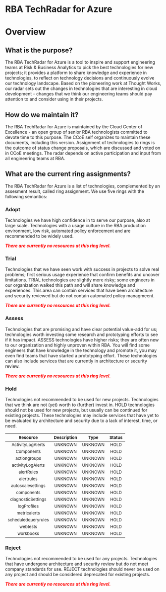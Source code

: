 
RBA TechRadar for Azure
=======================

# Overview

## What is the purpose?


The RBA TechRadar for Azure is a tool to inspire and support engineering teams at Risk & Business Analytics to pick the best technologies for new projects; it provides a platform to share knowledge and experience in technologies, to reflect on technology decisions and continuously evolve our technology landscape.  Based on the pioneering work at Thought Works, our radar sets out the changes in technologies that are interesting in cloud development - changes that we think our engineering teams should pay attention to and consider using in their projects.
## How do we maintain it?


The RBA TechRadar for Azure is maintained by the Cloud Center of Excellence - an open group of senior RBA technologists committed to devote time to this purpose.  The CCoE self organizes to maintain these documents, including this version.  Assignment of technologies to rings is the outcome of status change proposals, which are discussed and voted on in CCoE meetings.  The radar depends on active participation and input from all engineering teams at RBA.
## What are the current ring assignments?


The RBA TechRadar for Azure is a list of technologies, complemented by an assesment result, called ring assignment.  We use five rings with the following semantics:
### Adopt


Technologies we have high confidence in to serve our purpose, also at large scale.  Technologies with a usage culture in the RBA production environment, low risk, automated policy enforcement and are recommended to be widely used.  
  
***<font color="red">There are currently no resources at this ring level.</font>***
### Trial


Technologies that we have seen work with success in projects to solve real problems;  first serious usage experience that confirm benefits and uncover limitations.  TRIAL technologies are slightly more risky; some engineers in our organization walked this path and will share knowledge and experiences.  This area can contain services that have been architecture and security reviewed but do not contain automated policy managmeent.  
  
***<font color="red">There are currently no resources at this ring level.</font>***
### Assess


Technologies that are promising and have clear potential value-add for us; technologies worth investing some research and prototyping efforts to see if it has impact.  ASSESS technologies have higher risks;  they are often new to our organization and highly unproven within RBA.  You will find some engineers that have knowledge in the technology and promote it, you may even find teams that have started a prototyping effort.  These technologies can also include services that are currently in architecture or security review.  
  
***<font color="red">There are currently no resources at this ring level.</font>***
### Hold


Technologies not recommended to be used for new projects. Technologies that we think are not (yet) worth to (further) invest in.  HOLD technologies should not be used for new projects, but usually can be continued for existing projects.  These technologies may include services that have yet to be evaluated by architecture and security due to a lack of interest, time, or need.  

|<sub>Resource</sub>|<sub>Description</sub>|<sub>Type</sub>|<sub>Status</sub>|
| :---: | :---: | :---: | :---: |
|<sub>ActivityLogAlerts</sub>|<sub>UNKNOWN</sub>|<sub>UNKNOWN</sub>|<sub>HOLD</sub>|
|<sub>Components</sub>|<sub>UNKNOWN</sub>|<sub>UNKNOWN</sub>|<sub>HOLD</sub>|
|<sub>actiongroups</sub>|<sub>UNKNOWN</sub>|<sub>UNKNOWN</sub>|<sub>HOLD</sub>|
|<sub>activityLogAlerts</sub>|<sub>UNKNOWN</sub>|<sub>UNKNOWN</sub>|<sub>HOLD</sub>|
|<sub>alertRules</sub>|<sub>UNKNOWN</sub>|<sub>UNKNOWN</sub>|<sub>HOLD</sub>|
|<sub>alertrules</sub>|<sub>UNKNOWN</sub>|<sub>UNKNOWN</sub>|<sub>HOLD</sub>|
|<sub>autoscalesettings</sub>|<sub>UNKNOWN</sub>|<sub>UNKNOWN</sub>|<sub>HOLD</sub>|
|<sub>components</sub>|<sub>UNKNOWN</sub>|<sub>UNKNOWN</sub>|<sub>HOLD</sub>|
|<sub>diagnosticSettings</sub>|<sub>UNKNOWN</sub>|<sub>UNKNOWN</sub>|<sub>HOLD</sub>|
|<sub>logProfiles</sub>|<sub>UNKNOWN</sub>|<sub>UNKNOWN</sub>|<sub>HOLD</sub>|
|<sub>metricalerts</sub>|<sub>UNKNOWN</sub>|<sub>UNKNOWN</sub>|<sub>HOLD</sub>|
|<sub>scheduledqueryrules</sub>|<sub>UNKNOWN</sub>|<sub>UNKNOWN</sub>|<sub>HOLD</sub>|
|<sub>webtests</sub>|<sub>UNKNOWN</sub>|<sub>UNKNOWN</sub>|<sub>HOLD</sub>|
|<sub>workbooks</sub>|<sub>UNKNOWN</sub>|<sub>UNKNOWN</sub>|<sub>HOLD</sub>|

### Reject


Technologies not recommended to be used for any projects. Technologies that have undergone architecture and security review but do not meet company standards for use.  REJECT technologies should never be used on any project and should be considered deprecated for existing projects.  
  
***<font color="red">There are currently no resources at this ring level.</font>***